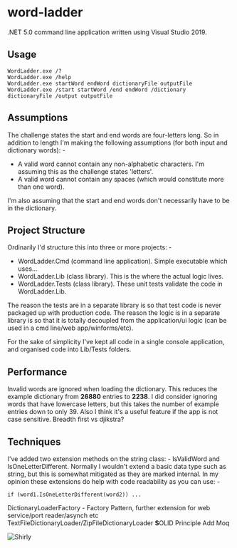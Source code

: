 # word-ladder
.NET 5.0 command line application written using Visual Studio 2019.

## Usage
```
WordLadder.exe /?
WordLadder.exe /help
WordLadder.exe startWord endWord dictionaryFile outputFile
WordLadder.exe /start startWord /end endWord /dictionary dictionaryFile /output outputFile
```

## Assumptions
The challenge states the start and end words are four-letters long. So in addition to length I'm making the following assumptions (for both input and dictionary words): -
* A valid word cannot contain any non-alphabetic characters. I'm assuming this as the challenge states 'letters'.
* A valid word cannot contain any spaces (which would constitute more than one word).

I'm also assuming that the start and end words don't necessarily have to be in the dictionary.

## Project Structure
Ordinarily I'd structure this into three or more projects: -
* WordLadder.Cmd (command line application). Simple executable which uses...
* WordLadder.Lib (class library). This is the where the actual logic lives.
* WordLadder.Tests (class library). These unit tests validate the code in WordLadder.Lib.

The reason the tests are in a separate library is so that test code is never packaged up with production code.
The reason the logic is in a separate library is so that it is totally decoupled from the application/ui logic (can be used in a cmd line/web app/winforms/etc).

For the sake of simplicity I've kept all code in a single console application, and organised code into Lib/Tests folders.

## Performance
Invalid words are ignored when loading the dictionary. This reduces the example dictionary from **26880** entries to **2238**. I did consider ignoring words that have lowercase letters, but this takes the number of example entries down to only 39. Also I think it's a useful feature if the app is not case sensitive.
Breadth first vs djikstra?

## Techniques
I've added two extension methods on the string class: - IsValidWord and IsOneLetterDifferent.
Normally I wouldn't extend a basic data type such as string, but this is somewhat mitigated as they are marked internal. In my opinion these extensions do help with code readability as you can use: -
```
if (word1.IsOneLetterDifferent(word2)) ...
```

DictionaryLoaderFactory - Factory Pattern, further extension for web service/port reader/asynch etc
TextFileDictionaryLoader/ZipFileDictionaryLoader **S**OLID Principle
Add Moq

![Shirly](https://static.boredpanda.com/blog/wp-content/uploads/2019/05/airplane-movie-funny-moments-fb15-png__700.jpg)